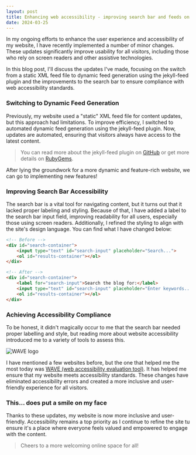 ```yaml
---
layout: post
title: Enhancing web accessibility - improving search bar and feeds on my website
date: 2024-03-25
---
```



In my ongoing efforts to enhance the user experience and accessibility of my website, I have recently implemented a number of minor changes. These updates significantly improve usability for all visitors, including those who rely on screen readers and other assistive technologies. 

In this blog post, I'll discuss the updates I've made, focusing on the switch from a static XML feed file to dynamic feed generation using the jekyll-feed plugin and the improvements to the search bar to ensure compliance with web accessibility standards.

### Switching to Dynamic Feed Generation

Previously, my website used a "static" XML feed file for content updates, but this approach had limitations. To improve efficiency, I switched to automated dynamic feed generation using the jekyll-feed plugin. Now, updates are automated, ensuring that visitors always have access to the latest content.

> You can read more about the jekyll-feed plugin on [GitHub](https://github.com/jekyll/jekyll-feed) or get more details on [RubyGems](https://rubygems.org/gems/jekyll-feed/). 

After lying the groundwork for a more dynamic and feature-rich website, we can go to implementing new features! 

### Improving Search Bar Accessibility

The search bar is a vital tool for navigating content, but it turns out that it lacked proper labeling and styling. Because of that, I have added a label to the search bar input field, improving readability for all users, especially those using screen readers. Additionally, I refined the styling to align with the site's design language. You can find what I have changed below:

```HTML
<!-- Before -->
<div id="search-container">
    <input type="text" id="search-input" placeholder="Search...">
    <ol id="results-container"></ol>
</div>

<!-- After -->
<div id="search-container">
    <label for="search-input">Search the blog for:</label>
    <input type="text" id="search-input" placeholder="Enter keywords...">
    <ol id="results-container"></ol>
</div>
```

### Achieving Accessibility Compliance

To be honest, it didn't magically occur to me that the search bar needed proper labelling and style, but reading more about website accessibility introduced me to a variety of tools to assess this.

![WAVE logo](https://wave.webaim.org/img/wavelogo.svg)

I have mentioned a few websites before, but the one that helped me the most today was [WAVE (web accessibility evaluation tool)](https://wave.webaim.org/). It has helped me ensure that my website meets accessibility standards. These changes have eliminated accessibility errors and created a more inclusive and user-friendly experience for all visitors.

### This... does put a smile on my face

Thanks to these updates, my website is now more inclusive and user-friendly. Accessibility remains a top priority as I continue to refine the site tu ensure it's a place where everyone feels valued and empowered to engage with the content. 

> Cheers to a more welcoming online space for all!
